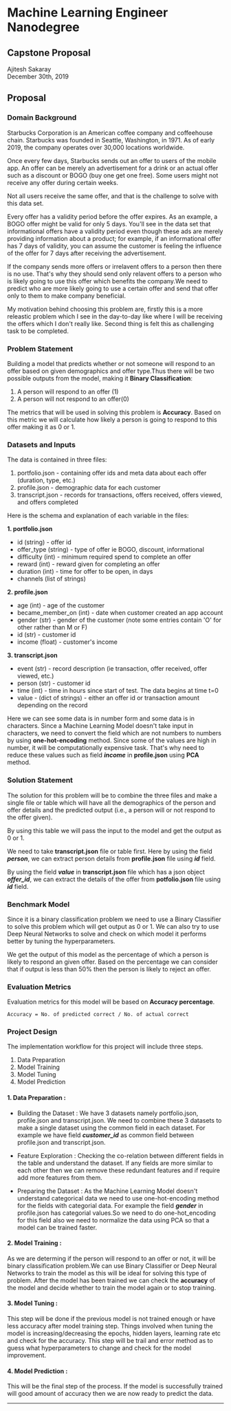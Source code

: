 # Machine Learning Engineer Nanodegree
## Capstone Proposal
Ajitesh Sakaray  
December 30th, 2019

## Proposal

### Domain Background
Starbucks Corporation is an American coffee company and coffeehouse chain. Starbucks was founded in Seattle, Washington, in 1971. As of early 2019, the company operates over 30,000 locations worldwide.

Once every few days, Starbucks sends out an offer to users of the mobile app. An offer can be merely an advertisement for a drink or an actual offer such as a discount or BOGO (buy one get one free). Some users might not receive any offer during certain weeks.

Not all users receive the same offer, and that is the challenge to solve with this data set.

Every offer has a validity period before the offer expires. As an example, a BOGO offer might be valid for only 5 days. You'll see in the data set that informational offers have a validity period even though these ads are merely providing information about a product; for example, if an informational offer has 7 days of validity, you can assume the customer is feeling the influence of the offer for 7 days after receiving the advertisement.

If the company sends more offers or irrelavent offers to a person then there is no use. That's why they should send only relavent offers to a person who is likely going to use this offer which benefits the company.We need to predict who are more likely going to use a certain offer and send that offer only to them to make company beneficial.

My motivation behind choosing this problem are, firstly this is a more releastic problem which I see in the day-to-day like where I will be receiving the offers which I don't really like. Second thing is felt this as challenging task to be completed.


### Problem Statement
Building a model that predicts whether or not someone will respond to an offer based on given demographics and offer type.Thus there will be two possible outputs from the model, making it **Binary Classification**: 
1) A person will respond to an offer (1)
2) A person will not respond to an offer(0)

The metrics that will be used in solving this problem is **Accuracy**. Based on this metric we will calculate how likely a person is going to respond to this offer making it as 0 or 1.


### Datasets and Inputs
The data is contained in three files:

1. portfolio.json - containing offer ids and meta data about each offer (duration, type, etc.)
2. profile.json - demographic data for each customer
3. transcript.json - records for transactions, offers received, offers viewed, and offers completed

Here is the schema and explanation of each variable in the files:

**1. portfolio.json**

* id (string) - offer id
* offer_type (string) - type of offer ie BOGO, discount, informational
* difficulty (int) - minimum required spend to complete an offer
* reward (int) - reward given for completing an offer
* duration (int) - time for offer to be open, in days
* channels (list of strings)

**2. profile.json**

* age (int) - age of the customer
* became_member_on (int) - date when customer created an app account
* gender (str) - gender of the customer (note some entries contain 'O' for other rather than M or F)
* id (str) - customer id
* income (float) - customer's income

**3. transcript.json**

* event (str) - record description (ie transaction, offer received, offer viewed, etc.)
* person (str) - customer id
* time (int) - time in hours since start of test. The data begins at time t=0
* value - (dict of strings) - either an offer id or transaction amount depending on the record

Here we can see some data is in number form and some data is in characters. Since a Machine Learning Model doesn't take input in characters, we need to convert the field which are not numbers to numbers by using **one-hot-encoding** method. Since some of the values are high in number, it will be computationally expensive task. That's why need to reduce these values such as field **_income_** in **profile.json** using **PCA** method.
 

### Solution Statement
The solution for this problem will be to combine the three files and make a single file or table which will have all the demographics of the person and offer details and the predicted output (i.e., a person will or not respond to the offer given).

By using this table we will pass the input to the model and get the output as 0 or 1.

We need to take **transcript.json** file or table first. Here by using the field **_person_**, we can extract person details from **profile.json** file using **_id_** field.

By using the field **_value_** in **transcript.json** file which has a json object **_offer_id_**, we can extract the details of the offer from **potfolio.json** file using **_id_** field.


### Benchmark Model
Since it is a binary classification problem we need to use a Binary Classifier to solve this problem which will get output as 0 or 1. We can also try to use Deep Neural Networks to solve and check on which model it performs better by tuning the hyperparameters.

We get the output of this model as the percentage of which a person is likely to respond an given offer. Based on the percentage we can consider that if output is less than 50% then the person is likely to reject an offer.


### Evaluation Metrics
Evaluation  metrics for this model will be based on **Accuracy percentage**.

``Accuracy = No. of predicted correct / No. of actual correct``


### Project Design
The implementation workflow for this project will include three steps.
1. Data Preparation
2. Model Training
3. Model Tuning
4. Model Prediction

#### 1. Data Preparation :

* Building the Dataset : We have 3 datasets namely portfolio.json, profile.json and transcript.json. We need to combine these 3 datasets to make a single dataset using the common field in each dataset. For example we have field **_customer_id_** as common field between profile.json and transcript.json.

* Feature Exploration : Checking the co-relation between different fields in the table and understand the dataset. If any fields are more similar to each other then we can remove these redundant features and if require add more features from them.

* Preparing the Dataset : As the Machine Learning Model doesn't understand categorical data we need to use one-hot-encoding method
for the fields with categorial data. For example the field **_gender_** in profile.json has categorial values.So we need to do one-hot_encoding for this field also we need to normalize the data using PCA so that a model can be trained faster.

#### 2. Model Training :

As we are determing if the person will respond to an offer or not, it will be binary classification problem.We can use Binary Classifier or Deep Neural Networks to train the model as this will be ideal for solving this type of problem. After the model has been trained we can check the **accuracy** of the model and decide whether to train the model again or to stop training.

#### 3. Model Tuning :

This step will be done if the previous model is not trained enough or have less accuracy after model training step. Things involved when tuning the model is increasing/decreasing the epochs, hidden layers, learning rate etc and check for the accuracy. This step will be trail and error method as to guess what hyperparameters to change and check for the model improvement.

#### 4. Model Prediction :

This will be the final step of the process. If the model is successfully trained will good amount of accuracy then we are now ready to predict the data.

-----------

